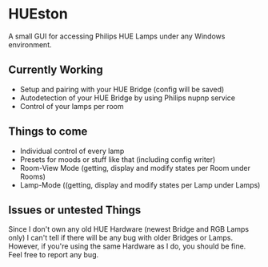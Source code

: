 # HUEston
A small GUI for accessing Philips HUE Lamps under any Windows environment.

## Currently Working

* Setup and pairing with your HUE Bridge (config will be saved)
* Autodetection of your HUE Bridge by using Philips nupnp service
* Control of your lamps per room 

## Things to come

* Individual control of every lamp
* Presets for moods or stuff like that (including config writer)
* Room-View Mode (getting, display and modify states per Room under Rooms)
* Lamp-Mode ((getting, display and modify states per Lamp under Lamps)

## Issues or untested Things

Since I don't own any old HUE Hardware (newest Bridge and RGB Lamps only) I can't tell if there will be any bug with older Bridges or Lamps. However, if you're using the same Hardware as I do, you should be fine. Feel free to report any bug.
